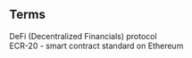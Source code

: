 
## Terms
DeFi (Decentralized Financials) protocol </br>
ECR-20 - smart contract standard on Ethereum </br>
